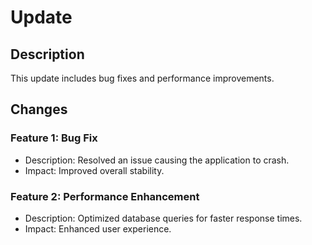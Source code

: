 # Update

## Description
This update includes bug fixes and performance improvements.

## Changes
### Feature 1: Bug Fix
- Description: Resolved an issue causing the application to crash.
- Impact: Improved overall stability.

### Feature 2: Performance Enhancement
- Description: Optimized database queries for faster response times.
- Impact: Enhanced user experience.